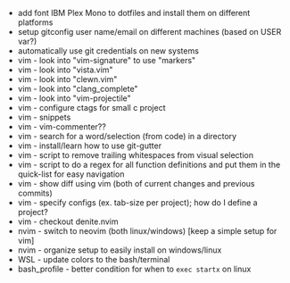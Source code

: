 * add font IBM Plex Mono to dotfiles and install them on different platforms
* setup gitconfig user name/email on different machines (based on USER var?)
* automatically use git credentials on new systems
* vim - look into "vim-signature" to use "markers"
* vim - look into "vista.vim"
* vim - look into "clewn.vim"
* vim - look into "clang_complete"
* vim - look into "vim-projectile"
* vim - configure ctags for small c project
* vim - snippets
* vim - vim-commenter??
* vim - search for a word/selection (from code) in a directory
* vim - install/learn how to use git-gutter
* vim - script to remove trailing whitespaces from visual selection
* vim - script to do a regex for all function definitions and put them in the quick-list for easy navigation
* vim - show diff using vim (both of current changes and previous commits)
* vim - specify configs (ex. tab-size per project); how do I define a project?
* vim - checkout denite.nvim
* nvim - switch to neovim (both linux/windows) [keep a simple setup for vim]
* nvim - organize setup to easily install on windows/linux
* WSL - update colors to the bash/terminal
* bash_profile - better condition for when to `exec startx` on linux
